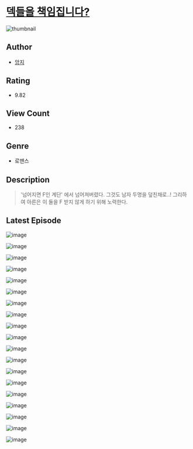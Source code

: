 # [덱들을 책임집니다?](https://comic.naver.com/bestChallenge/list?titleId=810354)
![thumbnail](https://image-comic.pstatic.net/user_contents_data/challenge_comic/2023/05/23/366875/upload_7004843876170150967_480x623.jpeg)

## Author
- [앙지](https://comic.naver.com/artistTitle?id=366875)

## Rating
- 9.82

## View Count
- 238

## Genre
- 로맨스

## Description
> '넘어지면 F인 계단' 에서 넘어져버렸다. 그것도 남자 두명을 덮친채로..! 그리하여 아른은 이 둘을 F 받지 않게 하기 위해 노력한다.


## Latest Episode
![image](https://image-comic.pstatic.net/user_contents_data/challenge_comic/2023/05/23/366875/upload_3762302510823387953.jpeg)

![image](https://image-comic.pstatic.net/user_contents_data/challenge_comic/2023/05/23/366875/upload_3690198732938240564.jpeg)

![image](https://image-comic.pstatic.net/user_contents_data/challenge_comic/2023/05/23/366875/upload_7233735624110400054.jpeg)

![image](https://image-comic.pstatic.net/user_contents_data/challenge_comic/2023/05/23/366875/upload_7005456080862275172.jpeg)

![image](https://image-comic.pstatic.net/user_contents_data/challenge_comic/2023/05/23/366875/upload_3545004933364529205.jpeg)

![image](https://image-comic.pstatic.net/user_contents_data/challenge_comic/2023/05/23/366875/upload_3847263085041760101.jpeg)

![image](https://image-comic.pstatic.net/user_contents_data/challenge_comic/2023/05/23/366875/upload_4062638535699751988.jpeg)

![image](https://image-comic.pstatic.net/user_contents_data/challenge_comic/2023/05/23/366875/upload_3702860708840694324.jpeg)

![image](https://image-comic.pstatic.net/user_contents_data/challenge_comic/2023/05/23/366875/upload_7365971683426318182.jpeg)

![image](https://image-comic.pstatic.net/user_contents_data/challenge_comic/2023/05/23/366875/upload_3991426643019314232.jpeg)

![image](https://image-comic.pstatic.net/user_contents_data/challenge_comic/2023/05/23/366875/upload_7366025740723237428.jpeg)

![image](https://image-comic.pstatic.net/user_contents_data/challenge_comic/2023/05/23/366875/upload_3905854740356490809.jpeg)

![image](https://image-comic.pstatic.net/user_contents_data/challenge_comic/2023/05/23/366875/upload_3832951617601223011.jpeg)

![image](https://image-comic.pstatic.net/user_contents_data/challenge_comic/2023/05/23/366875/upload_3833465090216387684.jpeg)

![image](https://image-comic.pstatic.net/user_contents_data/challenge_comic/2023/05/23/366875/upload_3630237975274873396.jpeg)

![image](https://image-comic.pstatic.net/user_contents_data/challenge_comic/2023/05/23/366875/upload_7090131673776874551.jpeg)

![image](https://image-comic.pstatic.net/user_contents_data/challenge_comic/2023/05/23/366875/upload_7090181181867975472.jpeg)

![image](https://image-comic.pstatic.net/user_contents_data/challenge_comic/2023/05/23/366875/upload_3847820326128203569.jpeg)

![image](https://image-comic.pstatic.net/user_contents_data/challenge_comic/2023/05/23/366875/upload_7005179024584553317.jpeg)
